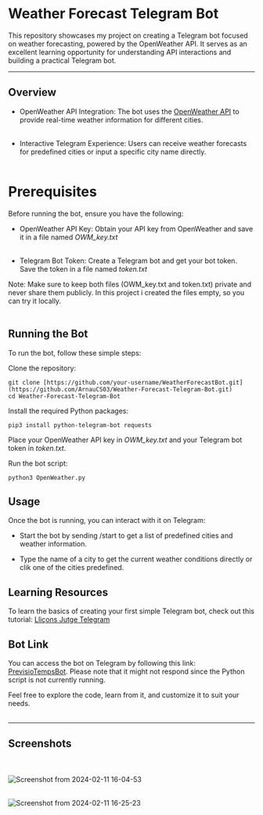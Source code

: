 # Weather Forecast Telegram Bot

This repository showcases my project on creating a Telegram bot focused on weather forecasting, powered by the OpenWeather API. It serves as an excellent learning opportunity for understanding API interactions and building a practical Telegram bot.<br>

---
## Overview

- OpenWeather API Integration: The bot uses the [OpenWeather API](https://openweathermap.org/api) to provide real-time weather information for different cities.<br><br>

- Interactive Telegram Experience: Users can receive weather forecasts for predefined cities or input a specific city name directly.<br><br>


# Prerequisites

Before running the bot, ensure you have the following:

- OpenWeather API Key: Obtain your API key from OpenWeather and save it in a file named *OWM_key.txt*<br><br>

- Telegram Bot Token: Create a Telegram bot and get your bot token. Save the token in a file named *token.txt*

Note: Make sure to keep both files (OWM_key.txt and token.txt) private and never share them publicly.
In this project i created the files empty, so you can try it locally.<br><br>

## Running the Bot

To run the bot, follow these simple steps:

Clone the repository:

```
git clone [https://github.com/your-username/WeatherForecastBot.git](https://github.com/ArnauCS03/Weather-Forecast-Telegram-Bot.git)
cd Weather-Forecast-Telegram-Bot
``` 

Install the required Python packages:

```
pip3 install python-telegram-bot requests
```

Place your OpenWeather API key in *OWM_key.txt* and your Telegram bot token in *token.txt*.

Run the bot script:

```
python3 OpenWeather.py
```

## Usage

Once the bot is running, you can interact with it on Telegram:

- Start the bot by sending /start to get a list of predefined cities and weather information.

- Type the name of a city to get the current weather conditions directly or clik one of the cities predefined.


## Learning Resources

To learn the basics of creating your first simple Telegram bot, check out this tutorial:  [Lliçons Jutge Telegram](https://lliçons.jutge.org/python/telegram.html)

## Bot Link

You can access the bot on Telegram by following this link: [PrevisioTempsBot](https://t.me/PrevisioTempsBot). Please note that it might not respond since the Python script is not currently running.

Feel free to explore the code, learn from it, and customize it to suit your needs. <br><br>

---
## Screenshots
<br><br>
![Screenshot from 2024-02-11 16-04-53](https://github.com/ArnauCS03/Weather-Forecast-Telegram-Bot/assets/95536223/e2a898cd-ca7d-45b2-8fb6-08d729b4aeec)<br><br>

![Screenshot from 2024-02-11 16-25-23](https://github.com/ArnauCS03/Weather-Forecast-Telegram-Bot/assets/95536223/ca4d80da-9f1b-484f-90b0-890c2b0009d8)
<br><br>


